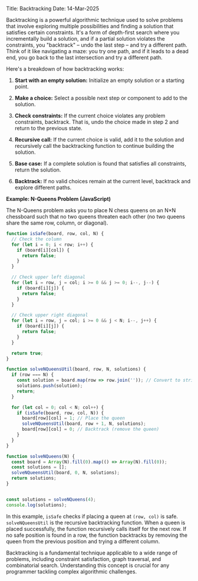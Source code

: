 Title: Backtracking
Date: 14-Mar-2025

Backtracking is a powerful algorithmic technique used to solve problems that involve exploring multiple possibilities and finding a solution that satisfies certain constraints.  It's a form of depth-first search where you incrementally build a solution, and if a partial solution violates the constraints, you "backtrack" – undo the last step – and try a different path.  Think of it like navigating a maze: you try one path, and if it leads to a dead end, you go back to the last intersection and try a different path.

Here's a breakdown of how backtracking works:

1. **Start with an empty solution:**  Initialize an empty solution or a starting point.

2. **Make a choice:** Select a possible next step or component to add to the solution.

3. **Check constraints:** If the current choice violates any problem constraints, backtrack.  That is, undo the choice made in step 2 and return to the previous state.

4. **Recursive call:** If the current choice is valid, add it to the solution and recursively call the backtracking function to continue building the solution.

5. **Base case:**  If a complete solution is found that satisfies all constraints, return the solution.

6. **Backtrack:** If no valid choices remain at the current level, backtrack and explore different paths.

**Example: N-Queens Problem (JavaScript)**

The N-Queens problem asks you to place N chess queens on an N×N chessboard such that no two queens threaten each other (no two queens share the same row, column, or diagonal).

```javascript
function isSafe(board, row, col, N) {
  // Check the column
  for (let i = 0; i < row; i++) {
    if (board[i][col]) {
      return false;
    }
  }

  // Check upper left diagonal
  for (let i = row, j = col; i >= 0 && j >= 0; i--, j--) {
    if (board[i][j]) {
      return false;
    }
  }

  // Check upper right diagonal
  for (let i = row, j = col; i >= 0 && j < N; i--, j++) {
    if (board[i][j]) {
      return false;
    }
  }

  return true;
}

function solveNQueensUtil(board, row, N, solutions) {
  if (row === N) {
    const solution = board.map(row => row.join('')); // Convert to string format
    solutions.push(solution);
    return;
  }

  for (let col = 0; col < N; col++) {
    if (isSafe(board, row, col, N)) {
      board[row][col] = 1; // Place the queen
      solveNQueensUtil(board, row + 1, N, solutions);
      board[row][col] = 0; // Backtrack (remove the queen)
    }
  }
}

function solveNQueens(N) {
  const board = Array(N).fill(0).map(() => Array(N).fill(0));
  const solutions = [];
  solveNQueensUtil(board, 0, N, solutions);
  return solutions;
}


const solutions = solveNQueens(4);
console.log(solutions);


```

In this example, `isSafe` checks if placing a queen at `(row, col)` is safe.  `solveNQueensUtil` is the recursive backtracking function.  When a queen is placed successfully, the function recursively calls itself for the next row.  If no safe position is found in a row, the function backtracks by removing the queen from the previous position and trying a different column.


Backtracking is a fundamental technique applicable to a wide range of problems, including constraint satisfaction, graph traversal, and combinatorial search.  Understanding this concept is crucial for any programmer tackling complex algorithmic challenges.
